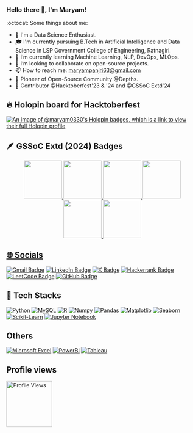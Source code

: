 ### Hello there 👋, I'm Maryam! 

:octocat: Some things about me:

- 🔭 I'm a Data Science Enthusiast.
- 🎓 I'm currently pursuing B.Tech in Artificial Intelligence and Data Science in LSP Government College of Engineering, Ratnagiri.
- 🌱 I’m currently learning Machine Learning, NLP, DevOps, MLOps.
- 🤝 I’m looking to collaborate on open-source projects.
- 📫 How to reach me: maryampanjri63@gmail.com
- 🚀 Pioneer of Open-Source Community @Depths.
- 🎉 Contributor @Hacktoberfest'23 & '24 and @GSSoC Extd'24
  
## 🔥 Holopin board for Hacktoberfest
  
[![An image of @maryam0330's Holopin badges, which is a link to view their full Holopin profile](https://holopin.me/maryam0330)](https://holopin.io/@maryam0330)

##  🪶 GSSoC Extd (2024) Badges
<div style='display:flex; align-items:center; gap: 10px;' align='center'><a href="https://gssoc.girlscript.tech/leaderboard">
<img src="https://raw.githubusercontent.com/GSSoC24/Postman-Challenge/main/docs/assets/Postman%20White.png" width="100px" height="100px" />
  <img src="https://raw.githubusercontent.com/GSSoC24/Postman-Challenge/main/docs/assets/1.png" width="100px" height="100px" />
  <img src="https://raw.githubusercontent.com/GSSoC24/Postman-Challenge/main/docs/assets/2.png" width="100px" height="100px" />
  <img src="https://raw.githubusercontent.com/GSSoC24/Postman-Challenge/main/docs/assets/3.png" width="100px" height="100px" />
  <img src="https://raw.githubusercontent.com/GSSoC24/Postman-Challenge/main/docs/assets/4.png" width="100px" height="100px" />
  <img src="https://raw.githubusercontent.com/GSSoC24/Postman-Challenge/main/docs/assets/5.png" width="100px" height="100px" />
</div>

## 🌐 Socials

<a href="mailto:maryampanjri63@gmail.com" target="_top"><img src="https://img.shields.io/badge/Gmail-D14836?style=for-the-badge&logo=gmail&logoColor=white" alt="Gmail Badge"></a>
<a href="https://www.linkedin.com/in/maryam-panjri/" target="_blank"><img src="https://img.shields.io/badge/LinkedIn-blue?style=for-the-badge&logo=linkedin&logoColor=white" alt="LinkedIn Badge"></a>
<a href="https://x.com/maryam_panjri" target="_blank"><img src="https://img.shields.io/badge/X-black?style=for-the-badge&logo=x&logoColor=white" alt="X Badge"></a>
<a href="https://www.hackerrank.com/profile/maryampanjri63" target="_blank"><img src="https://img.shields.io/badge/-Hackerrank-black?style=for-the-badge&logo=HackerRank&logoColor=2EC866" alt="Hackerrank Badge"></a>
<a href="https://leetcode.com/u/1kriDZgoj5/" target="_blank"><img src="https://img.shields.io/badge/-LeetCode-FFA116?style=for-the-badge&logo=LeetCode&logoColor=white" alt="LeetCode Badge"></a>
<a href="https://github.com/Maryam0330" target="_blank"><img src="https://img.shields.io/badge/GitHub-black?style=for-the-badge&logo=github&logoColor=white" alt="GitHub Badge"></a>


## 🔧 Tech Stacks
 
[![Python](https://img.shields.io/badge/python-3670A0?style=for-the-badge&logo=python&logoColor=ffdd54)](https://www.python.org)
[![MySQL](https://img.shields.io/badge/MySQL-007BFF?style=for-the-badge&logo=mysql&logoColor=white)](https://www.mysql.com/)
[![R](https://img.shields.io/badge/R-007BFF?style=for-the-badge&logo=r&logoColor=white)](https://www.r-project.org/)
[![Numpy](https://img.shields.io/badge/numpy-%23013243.svg?style=for-the-badge&logo=numpy&logoColor=white)](https://numpy.org)
[![Pandas](https://img.shields.io/badge/pandas-%23150458.svg?style=for-the-badge&logo=pandas&logoColor=white)](https://pandas.pydata.org)
[![Matplotlib](https://img.shields.io/badge/Matplotlib-%23013243.svg?style=for-the-badge&logo=matplotlib&logoColor=white)](https://matplotlib.org/)
[![Seaborn](https://img.shields.io/badge/Seaborn-%23776A61.svg?style=for-the-badge&logo=seaborn&logoColor=white)](https://seaborn.pydata.org/)
[![Scikit-Learn](https://img.shields.io/badge/Scikit--Learn-%23F7931A.svg?style=for-the-badge&logo=scikit-learn&logoColor=white)](https://scikit-learn.org)
[![Jupyter Notebook](https://img.shields.io/badge/Jupyter-F37626.svg?&style=for-the-badge&logo=Jupyter&logoColor=white)](https://jupyter.org)

## Others

[![Microsoft Excel](https://img.shields.io/badge/Microsoft_Excel-217346?style=for-the-badge&logo=microsoft-excel&logoColor=white)](https://www.microsoft.com/en-us/microsoft-365/excel)
[![PowerBI](https://img.shields.io/badge/PowerBI-F2C811?style=for-the-badge&logo=powerbi&logoColor=black)](https://powerbi.microsoft.com)
[![Tableau](https://img.shields.io/badge/Tableau-white?style=for-the-badge&logo=tableau&logoColor=blue)](https://www.tableau.com)

## Profile views

<img src="https://komarev.com/ghpvc/?username=Maryam0330&color=blue" alt="Profile Views" width="120"/>
